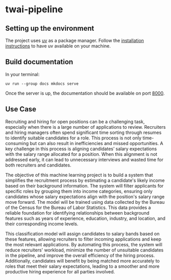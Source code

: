 # twai-pipeline


## Setting up the environment

The project uses [uv](https://github.com/astral-sh/uv) as a package
manager. Follow the [installation instructions](https://docs.astral.sh/uv/getting-started/installation/) 
to have uv available on your machine.


## Build documentation

In your terminal:
```
uv run --group docs mkdocs serve
```
Once the server is up, the documentation should be available on port [8000](http://127.0.0.1:8000/).


## Use Case

Recruiting and hiring for open positions can be a challenging task, especially when there is a large number of applications to review. Recruiters and hiring managers often spend significant time sorting through resumes to identify suitable candidates for a role. This process is not only time-consuming but can also result in inefficiencies and missed opportunities. A key challenge in this process is aligning candidates’ salary expectations with the salary range allocated for a position. When this alignment is not addressed early, it can lead to unnecessary interviews and wasted time for both recruiters and candidates.

The objective of this machine learning project is to build a system that simplifies the recruitment process by estimating a candidate's likely income based on their background information. The system will filter applicants for specific roles by grouping them into income categories, ensuring only candidates whose salary expectations align with the position's salary range move forward. The model will be trained using data collected by the Bureau of the Census for the Bureau of Labor Statistics. This data provides a reliable foundation for identifying relationships between background features such as years of experience, education, industry, and location, and their corresponding income levels.

This classification model will assign candidates to salary bands based on these features, allowing recruiters to filter incoming applications and keep the most relevant applications. By automating this process, the system will reduce recruiters' workload, minimize the number of unsuitable candidates in the pipeline, and improve the overall efficiency of the hiring process. Additionally, candidates will benefit by being matched more accurately to roles that meet their salary expectations, leading to a smoother and more productive hiring experience for all parties involved.
